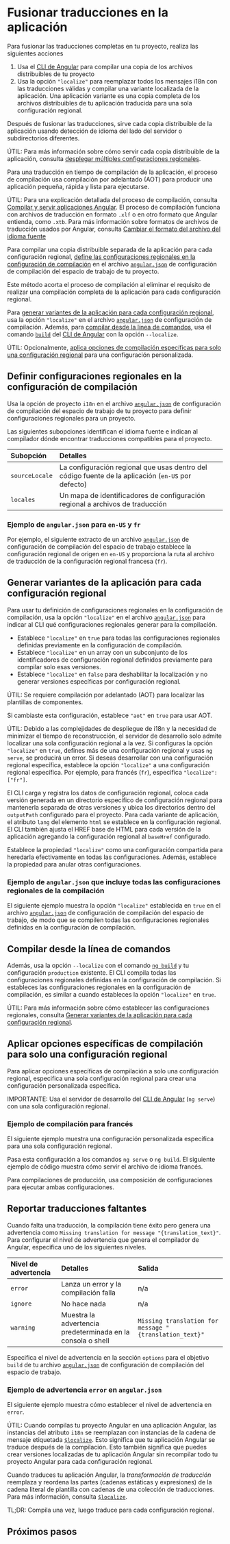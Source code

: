 # Fusionar traducciones en la aplicación

Para fusionar las traducciones completas en tu proyecto, realiza las siguientes acciones

1. Usa el [CLI de Angular][CliMain] para compilar una copia de los archivos distribuibles de tu proyecto
1. Usa la opción `"localize"` para reemplazar todos los mensajes i18n con las traducciones válidas y compilar una variante localizada de la aplicación.
    Una aplicación variante es una copia completa de los archivos distribuibles de tu aplicación traducida para una sola configuración regional.

Después de fusionar las traducciones, sirve cada copia distribuible de la aplicación usando detección de idioma del lado del servidor o subdirectorios diferentes.

ÚTIL: Para más información sobre cómo servir cada copia distribuible de la aplicación, consulta [desplegar múltiples configuraciones regionales](guide/i18n/deploy).

Para una traducción en tiempo de compilación de la aplicación, el proceso de compilación usa compilación por adelantado (AOT) para producir una aplicación pequeña, rápida y lista para ejecutarse.

ÚTIL: Para una explicación detallada del proceso de compilación, consulta [Compilar y servir aplicaciones Angular][GuideBuild].
El proceso de compilación funciona con archivos de traducción en formato `.xlf` o en otro formato que Angular entienda, como `.xtb`.
Para más información sobre formatos de archivos de traducción usados por Angular, consulta [Cambiar el formato del archivo del idioma fuente][GuideI18nCommonTranslationFilesChangeTheSourceLanguageFileFormat]

Para compilar una copia distribuible separada de la aplicación para cada configuración regional, [define las configuraciones regionales en la configuración de compilación][GuideI18nCommonMergeDefineLocalesInTheBuildConfiguration] en el archivo [`angular.json`][GuideWorkspaceConfig] de configuración de compilación del espacio de trabajo de tu proyecto.

Este método acorta el proceso de compilación al eliminar el requisito de realizar una compilación completa de la aplicación para cada configuración regional.

Para [generar variantes de la aplicación para cada configuración regional][GuideI18nCommonMergeGenerateApplicationVariantsForEachLocale], usa la opción `"localize"` en el archivo [`angular.json`][GuideWorkspaceConfig] de configuración de compilación.
Además, para [compilar desde la línea de comandos][GuideI18nCommonMergeBuildFromTheCommandLine], usa el comando [`build`][CliBuild] del [CLI de Angular][CliMain] con la opción `--localize`.

ÚTIL: Opcionalmente, [aplica opciones de compilación específicas para solo una configuración regional][GuideI18nCommonMergeApplySpecificBuildOptionsForJustOneLocale] para una configuración personalizada.

## Definir configuraciones regionales en la configuración de compilación

Usa la opción de proyecto `i18n` en el archivo [`angular.json`][GuideWorkspaceConfig] de configuración de compilación del espacio de trabajo de tu proyecto para definir configuraciones regionales para un proyecto.

Las siguientes subopciones identifican el idioma fuente e indican al compilador dónde encontrar traducciones compatibles para el proyecto.

| Subopción      | Detalles |
|:---            |:--- |
| `sourceLocale` | La configuración regional que usas dentro del código fuente de la aplicación \(`en-US` por defecto\) |
| `locales`      | Un mapa de identificadores de configuración regional a archivos de traducción                        |

### Ejemplo de `angular.json` para `en-US` y `fr`

Por ejemplo, el siguiente extracto de un archivo [`angular.json`][GuideWorkspaceConfig] de configuración de compilación del espacio de trabajo establece la configuración regional de origen en `en-US` y proporciona la ruta al archivo de traducción de la configuración regional francesa \(`fr`\).

<docs-code header="angular.json" path="adev/src/content/examples/i18n/angular.json" visibleRegion="locale-config"/>

## Generar variantes de la aplicación para cada configuración regional

Para usar tu definición de configuraciones regionales en la configuración de compilación, usa la opción `"localize"` en el archivo [`angular.json`][GuideWorkspaceConfig] para indicar al CLI qué configuraciones regionales generar para la compilación.

* Establece `"localize"` en `true` para todas las configuraciones regionales definidas previamente en la configuración de compilación.
* Establece `"localize"` en un array con un subconjunto de los identificadores de configuración regional definidos previamente para compilar solo esas versiones.
* Establece `"localize"` en `false` para deshabilitar la localización y no generar versiones específicas por configuración regional.

ÚTIL: Se requiere compilación por adelantado (AOT) para localizar las plantillas de componentes.

Si cambiaste esta configuración, establece `"aot"` en `true` para usar AOT.

ÚTIL: Debido a las complejidades de despliegue de i18n y la necesidad de minimizar el tiempo de reconstrucción, el servidor de desarrollo solo admite localizar una sola configuración regional a la vez.
Si configuras la opción `"localize"` en `true`, defines más de una configuración regional y usas `ng serve`, se producirá un error.
Si deseas desarrollar con una configuración regional específica, establece la opción `"localize"` a una configuración regional específica.
Por ejemplo, para francés \(`fr`\), especifica `"localize": ["fr"]`.

El CLI carga y registra los datos de configuración regional, coloca cada versión generada en un directorio específico de configuración regional para mantenerla separada de otras versiones y ubica los directorios dentro del `outputPath` configurado para el proyecto.
Para cada variante de aplicación, el atributo `lang` del elemento `html` se establece en la configuración regional.
El CLI también ajusta el HREF base de HTML para cada versión de la aplicación agregando la configuración regional al `baseHref` configurado.

Establece la propiedad `"localize"` como una configuración compartida para heredarla efectivamente en todas las configuraciones.
Además, establece la propiedad para anular otras configuraciones.

### Ejemplo de `angular.json` que incluye todas las configuraciones regionales de la compilación

El siguiente ejemplo muestra la opción `"localize"` establecida en `true` en el archivo [`angular.json`][GuideWorkspaceConfig] de configuración de compilación del espacio de trabajo, de modo que se compilen todas las configuraciones regionales definidas en la configuración de compilación.

<docs-code header="angular.json" path="adev/src/content/examples/i18n/angular.json" visibleRegion="build-localize-true"/>

## Compilar desde la línea de comandos

Además, usa la opción `--localize` con el comando [`ng build`][CliBuild] y tu configuración `production` existente.
El CLI compila todas las configuraciones regionales definidas en la configuración de compilación.
Si estableces las configuraciones regionales en la configuración de compilación, es similar a cuando estableces la opción `"localize"` en `true`.

ÚTIL: Para más información sobre cómo establecer las configuraciones regionales, consulta [Generar variantes de la aplicación para cada configuración regional][GuideI18nCommonMergeGenerateApplicationVariantsForEachLocale].

<docs-code path="adev/src/content/examples/i18n/doc-files/commands.sh" visibleRegion="build-localize"/>

## Aplicar opciones específicas de compilación para solo una configuración regional

Para aplicar opciones específicas de compilación a solo una configuración regional, especifica una sola configuración regional para crear una configuración personalizada específica.

IMPORTANTE: Usa el servidor de desarrollo del [CLI de Angular][CliMain] \(`ng serve`\) con una sola configuración regional.

### Ejemplo de compilación para francés

El siguiente ejemplo muestra una configuración personalizada específica para una sola configuración regional.

<docs-code header="angular.json" path="adev/src/content/examples/i18n/angular.json" visibleRegion="build-single-locale"/>

Pasa esta configuración a los comandos `ng serve` o `ng build`.
El siguiente ejemplo de código muestra cómo servir el archivo de idioma francés.

<docs-code path="adev/src/content/examples/i18n/doc-files/commands.sh" visibleRegion="serve-french"/>

Para compilaciones de producción, usa composición de configuraciones para ejecutar ambas configuraciones.

<docs-code path="adev/src/content/examples/i18n/doc-files/commands.sh" visibleRegion="build-production-french"/>

<docs-code header="angular.json" path="adev/src/content/examples/i18n/angular.json" visibleRegion="build-production-french" />

## Reportar traducciones faltantes

Cuando falta una traducción, la compilación tiene éxito pero genera una advertencia como `Missing translation for message "{translation_text}"`.
Para configurar el nivel de advertencia que genera el compilador de Angular, especifica uno de los siguientes niveles.

| Nivel de advertencia | Detalles                                              | Salida |
|:---           |:---                                                  |:---    |
| `error`       | Lanza un error y la compilación falla                | n/a                                                    |
| `ignore`      | No hace nada                                         | n/a                                                    |
| `warning`     | Muestra la advertencia predeterminada en la consola o shell | `Missing translation for message "{translation_text}"` |

Especifica el nivel de advertencia en la sección `options` para el objetivo `build` de tu archivo [`angular.json`][GuideWorkspaceConfig] de configuración de compilación del espacio de trabajo.

### Ejemplo de advertencia `error` en `angular.json`

El siguiente ejemplo muestra cómo establecer el nivel de advertencia en `error`.

<docs-code header="angular.json" path="adev/src/content/examples/i18n/angular.json" visibleRegion="missing-translation-error" />

ÚTIL: Cuando compilas tu proyecto Angular en una aplicación Angular, las instancias del atributo `i18n` se reemplazan con instancias de la cadena de mensaje etiquetada [`$localize`][ApiLocalizeInitLocalize].
Esto significa que tu aplicación Angular se traduce después de la compilación.
Esto también significa que puedes crear versiones localizadas de tu aplicación Angular sin recompilar todo tu proyecto Angular para cada configuración regional.

Cuando traduces tu aplicación Angular, la *transformación de traducción* reemplaza y reordena las partes \(cadenas estáticas y expresiones\) de la cadena literal de plantilla con cadenas de una colección de traducciones.
Para más información, consulta [`$localize`][ApiLocalizeInitLocalize].

TL;DR: Compila una vez, luego traduce para cada configuración regional.

## Próximos pasos

<docs-pill-row>
  <docs-pill href="guide/i18n/deploy" title="Desplegar múltiples configuraciones regionales"/>
</docs-pill-row>

[ApiLocalizeInitLocalize]: api/localize/init/$localize "$localize | init - localize - API | Angular"

[CliMain]: cli "CLI Overview and Command Reference | Angular"
[CliBuild]: cli/build "ng build | CLI | Angular"

[GuideBuild]: tools/cli/build "Building and serving Angular apps | Angular"

[GuideI18nCommonMergeApplySpecificBuildOptionsForJustOneLocale]: guide/i18n/merge#apply-specific-build-options-for-just-one-locale "Apply specific build options for just one locale - Merge translations into the application | Angular"
[GuideI18nCommonMergeBuildFromTheCommandLine]: guide/i18n/merge#build-from-the-command-line "Build from the command line - Merge translations into the application | Angular"
[GuideI18nCommonMergeDefineLocalesInTheBuildConfiguration]: guide/i18n/merge#define-locales-in-the-build-configuration "Define locales in the build configuration - Merge translations into the application | Angular"
[GuideI18nCommonMergeGenerateApplicationVariantsForEachLocale]: guide/i18n/merge#generate-application-variants-for-each-locale "Generate application variants for each locale - Merge translations into the application | Angular"

[GuideI18nCommonTranslationFilesChangeTheSourceLanguageFileFormat]: guide/i18n/translation-files#change-the-source-language-file-format "Change the source language file format - Work with translation files | Angular"

[GuideWorkspaceConfig]: reference/configs/workspace-config "Angular workspace configuration | Angular"
